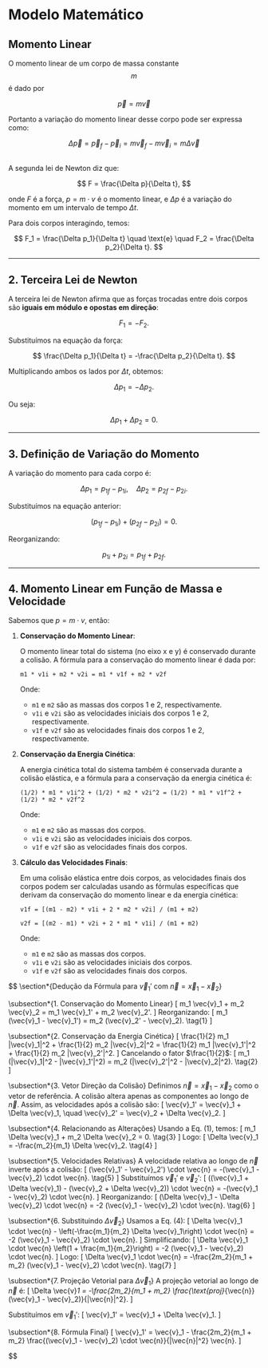 # Modelo Matemático

## Momento Linear

O momento linear de um corpo de massa constante $$m$$ é dado por

$$
\vec{p} = m \vec{v}
$$

Portanto a variação do momento linear desse corpo pode ser expressa como:

$$
\Delta \vec{p} = \vec{p}_f - \vec{p}_i = m \vec{v}_f - m \vec{v}_i = m \Delta \vec{v}
$$
## 
A segunda lei de Newton diz que:

$$
F = \frac{\Delta p}{\Delta t},
$$

onde $F$ é a força, $p = m \cdot v$ é o momento linear, e $\Delta p$ é a variação do momento em um intervalo de tempo $\Delta t$. 

Para dois corpos interagindo, temos:

$$
F_1 = \frac{\Delta p_1}{\Delta t} \quad \text{e} \quad F_2 = \frac{\Delta p_2}{\Delta t}.
$$

---

## **2. Terceira Lei de Newton**
A terceira lei de Newton afirma que as forças trocadas entre dois corpos são **iguais em módulo e opostas em direção**:

$$
F_1 = -F_2.
$$

Substituímos na equação da força:

$$
\frac{\Delta p_1}{\Delta t} = -\frac{\Delta p_2}{\Delta t}.
$$

Multiplicando ambos os lados por $\Delta t$, obtemos:

$$
\Delta p_1 = -\Delta p_2.
$$

Ou seja:

$$
\Delta p_1 + \Delta p_2 = 0.
$$

---

## **3. Definição de Variação do Momento**
A variação do momento para cada corpo é:

$$
\Delta p_1 = p_{1f} - p_{1i}, \quad \Delta p_2 = p_{2f} - p_{2i}.
$$

Substituímos na equação anterior:

$$
(p_{1f} - p_{1i}) + (p_{2f} - p_{2i}) = 0.
$$

Reorganizando:

$$
p_{1i} + p_{2i} = p_{1f} + p_{2f}.
$$

---

## **4. Momento Linear em Função de Massa e Velocidade**
Sabemos que $p = m \cdot v$, então:

  1. **Conservação do Momento Linear**:

     O momento linear total do sistema (no eixo x e y) é conservado durante a colisão. A fórmula para a conservação do momento linear é dada por:

     ```
     m1 * v1i + m2 * v2i = m1 * v1f + m2 * v2f
     ```

     Onde:
     - `m1` e `m2` são as massas dos corpos 1 e 2, respectivamente.
     - `v1i` e `v2i` são as velocidades iniciais dos corpos 1 e 2, respectivamente.
     - `v1f` e `v2f` são as velocidades finais dos corpos 1 e 2, respectivamente.

  2. **Conservação da Energia Cinética**:

     A energia cinética total do sistema também é conservada durante a colisão elástica, e a fórmula para a conservação da energia cinética é:

     ```
     (1/2) * m1 * v1i^2 + (1/2) * m2 * v2i^2 = (1/2) * m1 * v1f^2 + (1/2) * m2 * v2f^2
     ```

     Onde:
     - `m1` e `m2` são as massas dos corpos.
     - `v1i` e `v2i` são as velocidades iniciais dos corpos.
     - `v1f` e `v2f` são as velocidades finais dos corpos.

  3. **Cálculo das Velocidades Finais**:

     Em uma colisão elástica entre dois corpos, as velocidades finais dos corpos podem ser calculadas usando as fórmulas específicas que derivam da conservação do momento linear e da energia cinética:

     ```
     v1f = [(m1 - m2) * v1i + 2 * m2 * v2i] / (m1 + m2)
     ```

     ```
     v2f = [(m2 - m1) * v2i + 2 * m1 * v1i] / (m1 + m2)
     ```

     Onde:
     - `m1` e `m2` são as massas dos corpos.
     - `v1i` e `v2i` são as velocidades iniciais dos corpos.
     - `v1f` e `v2f` são as velocidades finais dos corpos.

$$
\section*{Dedução da Fórmula para $\vec{v}_1'$ com $\vec{n} = \vec{x}_1 - \vec{x}_2$}

\subsection*{1. Conservação do Momento Linear}
\[
m_1 \vec{v}_1 + m_2 \vec{v}_2 = m_1 \vec{v}_1' + m_2 \vec{v}_2'.
\]
Reorganizando:
\[
m_1 (\vec{v}_1 - \vec{v}_1') = m_2 (\vec{v}_2' - \vec{v}_2). \tag{1}
\]

\subsection*{2. Conservação da Energia Cinética}
\[
\frac{1}{2} m_1 |\vec{v}_1|^2 + \frac{1}{2} m_2 |\vec{v}_2|^2 = \frac{1}{2} m_1 |\vec{v}_1'|^2 + \frac{1}{2} m_2 |\vec{v}_2'|^2.
\]
Cancelando o fator $\frac{1}{2}$:
\[
m_1 (|\vec{v}_1|^2 - |\vec{v}_1'|^2) = m_2 (|\vec{v}_2'|^2 - |\vec{v}_2|^2). \tag{2}
\]

\subsection*{3. Vetor Direção da Colisão}
Definimos $\vec{n} = \vec{x}_1 - \vec{x}_2$ como o vetor de referência. A colisão altera apenas as componentes ao longo de $\vec{n}$. Assim, as velocidades após a colisão são:
\[
\vec{v}_1' = \vec{v}_1 + \Delta \vec{v}_1, \quad \vec{v}_2' = \vec{v}_2 + \Delta \vec{v}_2.
\]

\subsection*{4. Relacionando as Alterações}
Usando a Eq. (1), temos:
\[
m_1 \Delta \vec{v}_1 + m_2 \Delta \vec{v}_2 = 0. \tag{3}
\]
Logo:
\[
\Delta \vec{v}_1 = -\frac{m_2}{m_1} \Delta \vec{v}_2. \tag{4}
\]

\subsection*{5. Velocidades Relativas}
A velocidade relativa ao longo de $\vec{n}$ inverte após a colisão:
\[
(\vec{v}_1' - \vec{v}_2') \cdot \vec{n} = -(\vec{v}_1 - \vec{v}_2) \cdot \vec{n}. \tag{5}
\]
Substituímos $\vec{v}_1'$ e $\vec{v}_2'$:
\[
((\vec{v}_1 + \Delta \vec{v}_1) - (\vec{v}_2 + \Delta \vec{v}_2)) \cdot \vec{n} = -(\vec{v}_1 - \vec{v}_2) \cdot \vec{n}.
\]
Reorganizando:
\[
(\Delta \vec{v}_1 - \Delta \vec{v}_2) \cdot \vec{n} = -2 (\vec{v}_1 - \vec{v}_2) \cdot \vec{n}. \tag{6}
\]

\subsection*{6. Substituindo $\Delta \vec{v}_2$}
Usamos a Eq. (4):
\[
\Delta \vec{v}_1 \cdot \vec{n} - \left(-\frac{m_1}{m_2} \Delta \vec{v}_1\right) \cdot \vec{n} = -2 (\vec{v}_1 - \vec{v}_2) \cdot \vec{n}.
\]
Simplificando:
\[
\Delta \vec{v}_1 \cdot \vec{n} \left(1 + \frac{m_1}{m_2}\right) = -2 (\vec{v}_1 - \vec{v}_2) \cdot \vec{n}.
\]
Logo:
\[
\Delta \vec{v}_1 \cdot \vec{n} = -\frac{2m_2}{m_1 + m_2} (\vec{v}_1 - \vec{v}_2) \cdot \vec{n}. \tag{7}
\]

\subsection*{7. Projeção Vetorial para $\Delta \vec{v}_1$}
A projeção vetorial ao longo de $\vec{n}$ é:
\[
\Delta \vec{v}_1 = -\frac{2m_2}{m_1 + m_2} \frac{\text{proj}_{\vec{n}} (\vec{v}_1 - \vec{v}_2)}{|\vec{n}|^2}.
\]

Substituímos em $\vec{v}_1'$:
\[
\vec{v}_1' = \vec{v}_1 + \Delta \vec{v}_1.
\]

\subsection*{8. Fórmula Final}
\[
\vec{v}_1' = \vec{v}_1 - \frac{2m_2}{m_1 + m_2} \frac{(\vec{v}_1 - \vec{v}_2) \cdot \vec{n}}{|\vec{n}|^2} \vec{n}.
\]

$$
